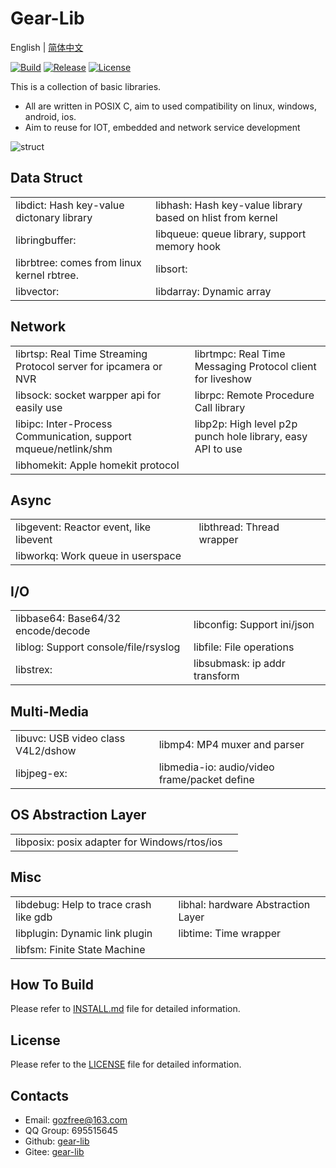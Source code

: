 # Gear-Lib

English | [简体中文](README.cn.md)

[![Build](https://travis-ci.org/gozfree/gear-lib.svg?branch=master)](https://travis-ci.org/gozfree/gear-lib)
[![Release](https://img.shields.io/github/release/gozfree/gear-lib.svg)](https://github.com/gozfree/gear-lib/releases)
[![License](https://img.shields.io/github/license/gozfree/gear-lib.svg)](https://github.com/gozfree/gear-lib/blob/master/LICENSE.MIT)

This is a collection of basic libraries.
* All are written in POSIX C, aim to used compatibility on linux, windows, android, ios.
* Aim to reuse for IOT, embedded and network service development

![struct](https://github.com/gozfree/gear-lib/blob/master/gear-lib.svg)

## Data Struct
|  |  |
|--|--|
| libdict: Hash key-value dictonary library | libhash: Hash key-value library based on hlist from kernel |
| libringbuffer: | libqueue: queue library, support memory hook |
| librbtree: comes from linux kernel rbtree. | libsort: |
| libvector: | libdarray: Dynamic array |

## Network
|  |  |
|--|--|
| librtsp: Real Time Streaming Protocol server for ipcamera or NVR | librtmpc: Real Time Messaging Protocol client for liveshow |
| libsock: socket warpper api for easily use | librpc: Remote Procedure Call library |
| libipc: Inter-Process Communication, support mqueue/netlink/shm | libp2p: High level p2p punch hole library, easy API to use |
| libhomekit: Apple homekit protocol |

## Async
|  |  |
|--|--|
| libgevent: Reactor event, like libevent | libthread: Thread wrapper |
| libworkq: Work queue in userspace | |

## I/O
|  |  |
|--|--|
| libbase64: Base64/32 encode/decode | libconfig: Support ini/json |
| liblog: Support console/file/rsyslog | libfile: File operations |
| libstrex: | libsubmask: ip addr transform |

## Multi-Media
|  |  |
|--|--|
| libuvc: USB video class V4L2/dshow | libmp4: MP4 muxer and parser |
| libjpeg-ex: | libmedia-io: audio/video frame/packet define |

## OS Abstraction Layer
|  |  |
|--|--|
| libposix: posix adapter for Windows/rtos/ios |

## Misc
|  |  |
|--|--|
| libdebug: Help to trace crash like gdb | libhal: hardware Abstraction Layer |
| libplugin: Dynamic link plugin | libtime: Time wrapper |
| libfsm: Finite State Machine | |

## How To Build
Please refer to [INSTALL.md](https://github.com/gozfree/gear-lib/blob/master/INSTALL.md) file for detailed information.

## License
Please refer to the [LICENSE](https://github.com/gozfree/gear-lib/blob/master/LICENSE.MIT) file for detailed information.

## Contacts
* Email: gozfree@163.com
* QQ Group: 695515645
* Github: [gear-lib](https://github.com/gozfree/gear-lib)
* Gitee: [gear-lib](https://gitee.com/gozfreee/gear-lib)
